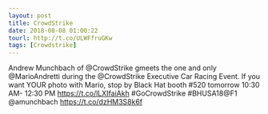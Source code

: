 ```yaml
---
layout: post
title: CrowdStrike
date: 2018-08-08 01:00:22
tourl: http://t.co/ULWFfruGKw
tags: [Crowdstrike]
---
```

Andrew Munchbach of @CrowdStrike gmeets the one and only @MarioAndretti during the @CrowdStrike Executive Car Racing Event. If you want YOUR photo with Mario, stop by Black Hat booth #520 tomorrow 10:30 AM- 12:30 PM https://t.co/lLXIfaiAkh #GoCrowdStrike #BHUSA18@F1 @amunchbach https://t.co/dzHM3S8k6f